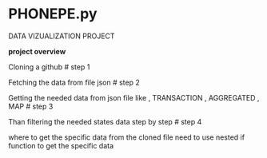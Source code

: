 # PHONEPE.py
DATA VIZUALIZATION PROJECT

**project overview**

Cloning a github # step 1

Fetching the data from file json # step 2

Getting the needed data from json file like , TRANSACTION , AGGREGATED , MAP # step 3

Than filtering the needed states data step by step  # step 4 


where to get the specific data from the cloned file need to use nested if function to get the specific data
